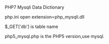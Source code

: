 PHP7 Mysqli Data Dictionary

php.ini  open  extension=php_mysqli.dll

$_GET['db'] is table name

php5_mysql.php is the PHP5 version,use mysql.